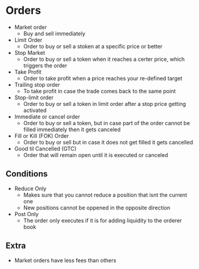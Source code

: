 # Orders
- Market order
  - Buy and sell immediately
- Limit Order
  - Order to buy or sell a stoken at a specific price or better
- Stop Market
  - Order to buy or sell a token when it reaches a certer price, which triggers the order
- Take Profit
  - Order to take profit when a price reaches your re-defined target
- Trailing stop order
  - To take profit in case the trade comes back to the same point
- Stop-limit order
  - Order to buy or sell a token in limit order after a stop price getting activated
- Immediate or cancel order
  - Order to buy or sell a token, but in case part of the order cannot be filled immediately then it gets canceled
- Fill or Kill (FOK) Order
  - Order to buy or sell but in case it does not get filled it gets cancelled
- Good til Cancelled (GTC)
  - Order that will remain open until it is executed or canceled
## Conditions
- Reduce Only
  - Makes sure that you cannot reduce a position that isnt the current one
  - New positions cannot be oppened in the opposite direction
- Post Only
  - The order only executes if it is for adding liquidity to the orderer book
## Extra
- Market orders have less fees than others